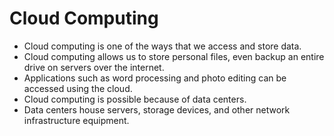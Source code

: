 # Cloud Computing

- Cloud computing is one of the ways that we access and store data. 
- Cloud computing allows us to store personal files, even backup an entire drive on servers over the internet. 
- Applications such as word processing and photo editing can be accessed using the cloud. 
- Cloud computing is possible because of data centers. 
- Data centers house servers, storage devices, and other network infrastructure equipment.

